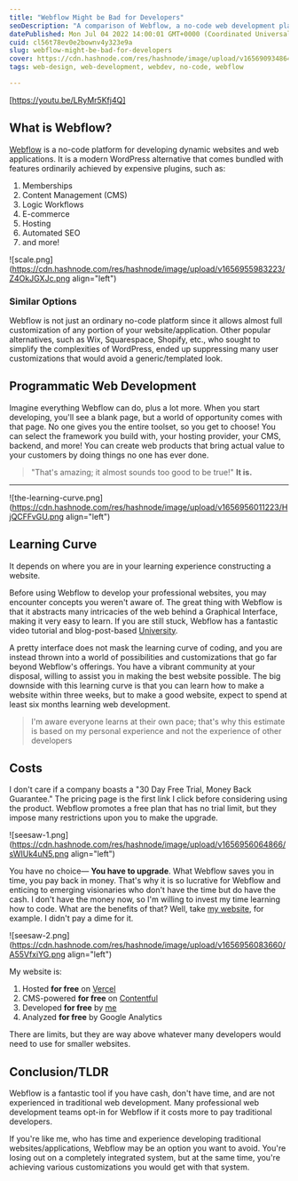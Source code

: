 ```yaml
---
title: "Webflow Might be Bad for Developers"
seoDescription: "A comparison of Webflow, a no-code web development platform, with traditional programmatic web design."
datePublished: Mon Jul 04 2022 14:00:01 GMT+0000 (Coordinated Universal Time)
cuid: cl56t78ev0e2bownv4y323e9a
slug: webflow-might-be-bad-for-developers
cover: https://cdn.hashnode.com/res/hashnode/image/upload/v1656909348644/4mdZggKDk.jpg
tags: web-design, web-development, webdev, no-code, webflow

---
```


[https://youtu.be/LRyMr5Kfj4Q]

## What is Webflow?
[Webflow](https://webflow.com/) is a no-code platform for developing dynamic websites and web applications. It is a modern WordPress alternative that comes bundled with features ordinarily achieved by expensive plugins, such as:

1. Memberships 
2. Content Management (CMS)
3. Logic Workflows
4. E-commerce
5. Hosting
6. Automated SEO
7. and more!

![scale.png](https://cdn.hashnode.com/res/hashnode/image/upload/v1656955983223/Z4OkJGXJc.png align="left")

### Similar Options
Webflow is not just an ordinary no-code platform since it allows almost full customization of any portion of your website/application. Other popular alternatives, such as Wix, Squarespace, Shopify, etc., who sought to simplify the complexities of WordPress, ended up suppressing many user customizations that would avoid a generic/templated look.

## Programmatic Web Development
Imagine everything Webflow can do, plus a lot more. When you start developing, you'll see a blank page, but a world of opportunity comes with that page. No one gives you the entire toolset, so you get to choose! You can select the framework you build with, your hosting provider, your CMS, backend, and more! You can create web products that bring actual value to your customers by doing things no one has ever done.

> "That's amazing; it almost sounds too good to be true!" **It is.**

---

![the-learning-curve.png](https://cdn.hashnode.com/res/hashnode/image/upload/v1656956011223/HjQCFFvGU.png align="left")

## Learning Curve
It depends on where you are in your learning experience constructing a website.

Before using Webflow to develop your professional websites, you may encounter concepts you weren't aware of. The great thing with Webflow is that it abstracts many intricacies of the web behind a Graphical Interface, making it very easy to learn. If you are still stuck, Webflow has a fantastic video tutorial and blog-post-based [University](https://university.webflow.com/).

A pretty interface does not mask the learning curve of coding, and you are instead thrown into a world of possibilities and customizations that go far beyond Webflow's offerings. You have a vibrant community at your disposal, willing to assist you in making the best website possible. The big downside with this learning curve is that you can learn how to make a website within three weeks, but to make a good website, expect to spend at least six months learning web development.

> I'm aware everyone learns at their own pace; that's why this estimate is based on my personal experience and not the experience of other developers

## Costs
I don't care if a company boasts a "30 Day Free Trial, Money Back Guarantee." The pricing page is the first link I click before considering using the product. Webflow promotes a free plan that has no trial limit, but they impose many restrictions upon you to make the upgrade.

![seesaw-1.png](https://cdn.hashnode.com/res/hashnode/image/upload/v1656956064866/sWIUk4uN5.png align="left")

You have no choice— **You have to upgrade**. What Webflow saves you in time, you pay back in money. That's why it is so lucrative for Webflow and enticing to emerging visionaries who don't have the time but do have the cash. I don't have the money now, so I'm willing to invest my time learning how to code. What are the benefits of that? Well, take [my website](https://raheeljunaid.com), for example. I didn't pay a dime for it.

![seesaw-2.png](https://cdn.hashnode.com/res/hashnode/image/upload/v1656956083660/A55VfxiYG.png align="left")

My website is:
1. Hosted **for free** on [Vercel](https://vercel.com/)
2. CMS-powered **for free** on [Contentful](https://www.contentful.com/)
3. Developed **for free** by [me](https://hashnode.com/@raheeljunaid)
4. Analyzed **for free** by Google Analytics

There are limits, but they are way above whatever many developers would need to use for smaller websites. 

## Conclusion/TLDR
Webflow is a fantastic tool if you have cash, don't have time, and are not experienced in traditional web development. Many professional web development teams opt-in for Webflow if it costs more to pay traditional developers. 

If you're like me, who has time and experience developing traditional websites/applications, Webflow may be an option you want to avoid. You're losing out on a completely integrated system, but at the same time, you're achieving various customizations you would get with that system.
